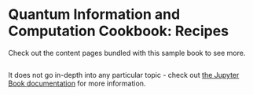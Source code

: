 <!-- # Welcome to my Jupyter Book - QIC Cookbook -->
# Quantum Information and Computation Cookbook: Recipes

<!-- This is a small sample book to give you a feel for how book content is structured. -->
<!-- It shows off a few of the major file types, as well as some sample content. -->

Check out the content pages bundled with this sample book to see more.

```{tableofcontents}
```

It does not go in-depth into any particular topic - check out [the Jupyter Book documentation](https://jupyterbook.org) for more information.
